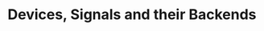 # Devices, Signals and their Backends

```{autoclasstree} ophyd_async.core.SignalRW ophyd_async.core.SignalR

```
